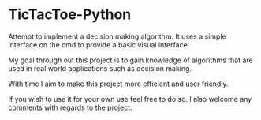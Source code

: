 # TicTacToe-Python
Attempt to implement a decision making algorithm. It uses a simple interface
on the cmd to provide a basic visual interface. 

My goal through out this project is to gain knowledge of algorithms that are
used in real world applications such as decision making.

With time I aim to make this project more efficient and user friendly. 

If you wish to use it for your own use feel free to do so. I also welcome any 
comments with regards to the project.
